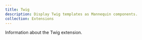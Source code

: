 ```yaml
---
title: Twig
description: Display Twig templates as Mannequin components.
collection: Extensions
---
```

Information about the Twig extension.